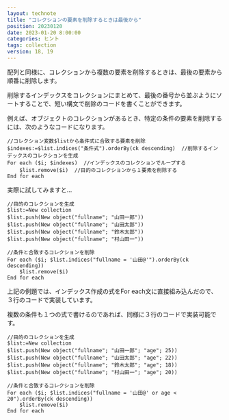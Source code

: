 ```yaml
---
layout: technote
title: "コレクションの要素を削除するときは最後から"
position: 20230120
date: 2023-01-20 8:00:00
categories: ヒント
tags: collection
version: 18, 19
---
```


配列と同様に、コレクションから複数の要素を削除するときは、最後の要素から順番に削除します。

<!--more-->

削除するインデックスをコレクションにまとめて、最後の番号から並ぶようにソートすることで、短い構文で削除のコードを書くことができます。

例えば、オブジェクトのコレクションがあるとき、特定の条件の要素を削除するには、次のようなコードになります。

```4d
//コレクション変数$listから条件式に合致する要素を削除
$indexes:=$list.indices("条件式").orderBy(ck descending)  //削除するインデックスのコレクションを生成
For each ($i; $indexes)  //インデックスのコレクションでループする
	$list.remove($i)  //目的のコレクションから１要素を削除する
End for each 
```
実際に試してみますと…

```4d
//目的のコレクションを生成
$list:=New collection
$list.push(New object("fullname"; "山田一郎"))
$list.push(New object("fullname"; "山田太郎"))
$list.push(New object("fullname"; "鈴木太郎"))
$list.push(New object("fullname"; "村山田一"))

//条件と合致するコレクションを削除
For each ($i; $list.indices("fullname = '山田@'").orderBy(ck descending))  
	$list.remove($i)
End for each 
```

上記の例題では、インデックス作成の式をFor each文に直接組み込んだので、３行のコードで実装しています。

複数の条件も１つの式で書けるのであれば、同様に３行のコードで実装可能です。

```4d
//目的のコレクションを生成
$list:=New collection
$list.push(New object("fullname"; "山田一郎"; "age"; 25))
$list.push(New object("fullname"; "山田太郎"; "age"; 22))
$list.push(New object("fullname"; "鈴木太郎"; "age"; 18))
$list.push(New object("fullname"; "村山田一"; "age"; 20))

//条件と合致するコレクションを削除
For each ($i; $list.indices("fullname = '山田@' or age < 20").orderBy(ck descending))
	$list.remove($i)
End for each
```
